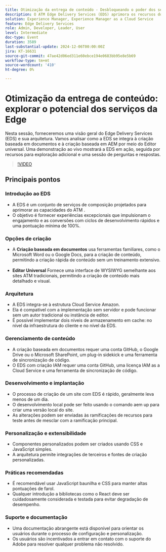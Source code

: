 ```yaml
---
title: Otimização da entrega de conteúdo - Desbloqueando o poder dos serviços da Edge
description: O ATM Edge Delivery Services (EDS) aprimora os recursos do ATM com serviços de composição, ciclos rápidos de desenvolvimento e altas pontuações máximas, oferecendo suporte à criação baseada em documentos e no WYSIWYG, arquitetura sem servidor, criação rápida de sites e amplas opções de personalização.
solution: Experience Manager, Experience Manager as a Cloud Service
feature: Edge Delivery Services
role: Admin, Developer, Leader, User
level: Intermediate
doc-type: Event
duration: 3589
last-substantial-update: 2024-12-06T00:00:00Z
jira: KT-16631
source-git-commit: 47ae42d06ed311e60ebce194e0683bb95e8e5b69
workflow-type: tm+mt
source-wordcount: '410'
ht-degree: 0%

---
```



# Otimização da entrega de conteúdo: explorar o potencial dos serviços da Edge

Nesta sessão, forneceremos uma visão geral do Edge Delivery Services (EDS) e sua arquitetura. Vamos analisar como a EDS se integra à criação baseada em documentos e à criação baseada em AEM por meio do Editor universal. Uma demonstração ao vivo mostrará a EDS em ação, seguida por recursos para exploração adicional e uma sessão de perguntas e respostas.

>[!VIDEO](https://video.tv.adobe.com/v/3440938/?learn=on&enablevpops)

## Principais pontos

### Introdução ao EDS

* A EDS é um conjunto de serviços de composição projetados para aprimorar as capacidades do ATM &#x200B;.
* O objetivo é fornecer experiências excepcionais que impulsionam o engajamento e as conversões com ciclos de desenvolvimento rápidos e uma pontuação mínima de 100%. &#x200B;

### Opções de criação

* A **Criação baseada em documentos** usa ferramentas familiares, como o Microsoft Word ou o Google Docs, para a criação de conteúdo, permitindo a criação rápida de conteúdo sem um treinamento extensivo. &#x200B;
* **Editor Universal** Fornece uma interface de WYSIWYG semelhante aos sites ATM tradicionais, permitindo a criação de conteúdo mais detalhado e visual. &#x200B;

### Arquitetura

* A EDS integra-se à estrutura Cloud Service Amazon. &#x200B;
* Ela é compatível com a implementação sem servidor e pode funcionar sem um autor tradicional ou instância de editor. &#x200B;
* É possível implementar dois níveis de armazenamento em cache: no nível da infraestrutura do cliente e no nível da EDS. &#x200B;

### Gerenciamento de conteúdo

* A criação baseada em documentos requer uma conta GitHub, o Google Drive ou o Microsoft SharePoint, um plug-in sidekick e uma ferramenta de sincronização de código. &#x200B;
* O EDS com criação IAM requer uma conta GitHub, uma licença IAM as a Cloud Service e uma ferramenta de sincronização de código.

### Desenvolvimento e implantação

* O processo de criação de um site com EDS é rápido, geralmente leva menos de um dia. &#x200B;
* O desenvolvimento local pode ser feito usando o comando aem up para criar uma versão local do site.
* As alterações podem ser enviadas às ramificações de recursos para teste antes de mesclar com a ramificação principal. &#x200B;

### Personalização e extensibilidade

* Componentes personalizados podem ser criados usando CSS e JavaScript simples. &#x200B;
* A arquitetura permite integrações de terceiros e fontes de criação personalizadas.

### Práticas recomendadas

* É recomendável usar JavaScript baunilha e CSS para manter altas pontuações de farol.
* Qualquer introdução a bibliotecas como o React deve ser cuidadosamente considerada e testada para evitar degradação de desempenho.

### Suporte e documentação

* Uma documentação abrangente está disponível para orientar os usuários durante o processo de configuração e personalização. &#x200B;
* Os usuários são incentivados a entrar em contato com o suporte do Adobe para resolver qualquer problema não resolvido. &#x200B;